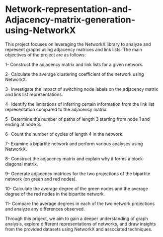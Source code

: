 # Network-representation-and-Adjacency-matrix-generation-using-NetworkX

This project focuses on leveraging the NetworkX library to analyze and represent graphs using adjacency matrices and link lists. The main objectives of the project are as follows:

1- Construct the adjacency matrix and link lists for a given network.

2- Calculate the average clustering coefficient of the network using NetworkX.

3- Investigate the impact of switching node labels on the adjacency matrix and link list representations.

4- Identify the limitations of inferring certain information from the link list representation compared to the adjacency matrix.

5- Determine the number of paths of length 3 starting from node 1 and ending at node 3.

6- Count the number of cycles of length 4 in the network.

7- Examine a bipartite network and perform various analyses using NetworkX.

8- Construct the adjacency matrix and explain why it forms a block-diagonal matrix.

9- Generate adjacency matrices for the two projections of the bipartite network (on green and red nodes).

10- Calculate the average degree of the green nodes and the average degree of the red nodes in the bipartite network.

11- Compare the average degrees in each of the two network projections and analyze any differences observed.

Through this project, we aim to gain a deeper understanding of graph analysis, explore different representations of networks, and draw insights from the provided datasets using NetworkX and associated techniques.
